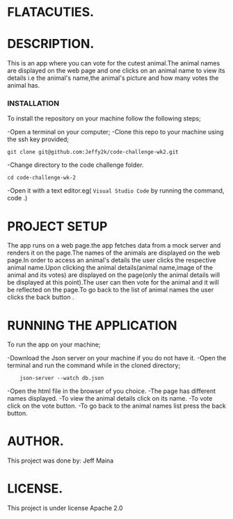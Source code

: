 # FLATACUTIES.

# DESCRIPTION.
This is an app where you can vote for the cutest animal.The animal names are displayed on the web page and one clicks on an animal name to view its details i.e the animal's name,the animal's picture and how many votes the animal has.

### INSTALLATION

To install the repository on your machine follow the following steps;

-Open a terminal on your computer;
-Clone this repo to your machine using the ssh key provided;

    git clone git@github.com:Jeffy2k/code-challenge-wk2.git

-Change directory to the code challenge folder.

    cd code-challenge-wk-2

-Open it with a text editor.eg( `Visual Studio Code` by running the command,  code .)

# PROJECT SETUP
The app runs on a web page.the app fetches data from a mock server and renders it on the page.The names of the animals are displayed on the web page.In order to access an animal's details the user clicks the respective animal name.Upon clicking the animal details(animal name,image of the animal and its votes) are displayed on the page(only the animal details will be displayed at this point).The user can then vote for the animal and it will be reflected on the page.To go back to the list of animal names the user clicks the back button .

# RUNNING THE APPLICATION
To run the app on your machine;

-Download the Json server on your machine if you do not have it.
-Open the terminal and run the command while in the cloned directory;

        json-server --watch db.json

-Open the html file in the browser of you choice.
-The page has different names displayed.
-To view the animal details click on its name.
-To vote click on the vote button.
-To go back to the animal names list press the back button.

# AUTHOR.
This project was done by:
Jeff Maina

# LICENSE.
This project is under license Apache 2.0
